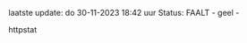 laatste update: 
do 30-11-2023 18:42   uur 
Status: FAALT - geel - 
<div class="service Y">httpstat</div>
